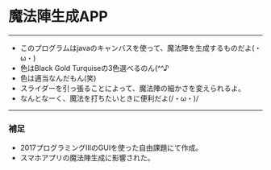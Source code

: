 # 魔法陣生成APP
---
* このプログラムはjavaのキャンバスを使って、魔法陣を生成するものだよ(・ω・)
* 色はBlack Gold Turquiseの3色選べるのん(^^♪　
* 色は適当なんだもん(笑)
* スライダーを引っ張ることによって、魔法陣の細かさを変えられるよ。
* なんとなーく、魔法を打ちたいときに便利だよ(/・ω・)/
---
### 補足
* 2017プログラミングⅢのGUIを使った自由課題にて作成。
* スマホアプリの魔法陣生成に影響された。
